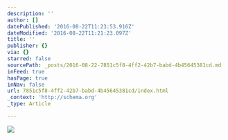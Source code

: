 ```yaml
---
description: ''
author: []
datePublished: '2016-08-22T11:23:53.916Z'
dateModified: '2016-08-22T11:21:23.097Z'
title: ''
publisher: {}
via: {}
starred: false
sourcePath: _posts/2016-08-22-7851c5f8-4ff2-42b7-babd-4b45645381cd.md
inFeed: true
hasPage: true
inNav: false
url: 7851c5f8-4ff2-42b7-babd-4b45645381cd/index.html
_context: 'http://schema.org'
_type: Article

---
```

![](https://the-grid-user-content.s3-us-west-2.amazonaws.com/eec1d87d-dfc4-4e0d-b88f-5f967e4eb703.jpg)